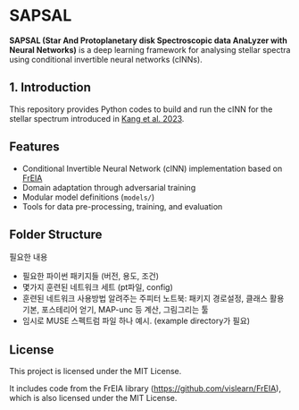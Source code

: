 # SAPSAL

**SAPSAL (Star And Protoplanetary disk Spectroscopic data AnaLyzer with Neural Networks)** is a deep learning framework for analysing stellar spectra using conditional invertible neural networks (cINNs). 

## 1. Introduction

This repository provides Python codes to build and run the cINN for the stellar spectrum introduced in [Kang et al. 2023](https://www.aanda.org/articles/aa/full_html/2023/06/aa46345-23/aa46345-23.html).

## Features

- Conditional Invertible Neural Network (cINN) implementation based on [FrEIA](https://github.com/vislearn/FrEIA)
- Domain adaptation through adversarial training
- Modular model definitions (`models/`)
- Tools for data pre-processing, training, and evaluation

## Folder Structure



<!--
# Estimating stellar parameters from the optical stellar spectrum 
-->


필요한 내용
- 필요한 파이썬 패키지들 (버전, 용도, 조건)
- 몇가지 훈련된 네트워크 세트 (pt파일, config)
- 훈련된 네트워크 사용방법 알려주는 주피터 노트북: 패키지 경로설정, 클래스 활용 기본, 포스테리어 얻기, MAP-unc 등 계산, 그림그리는 툴
- 임시로 MUSE 스펙트럼 파일 하나 예시. (example directory가 필요)





## License

This project is licensed under the MIT License.

It includes code from the FrEIA library (https://github.com/vislearn/FrEIA),  
which is also licensed under the MIT License.

